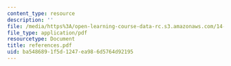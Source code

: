 ```yaml
---
content_type: resource
description: ''
file: /media/https%3A/open-learning-course-data-rc.s3.amazonaws.com/14-129-advanced-contract-theory-spring-2005/ba5486891f5d1247ea986d5764d92195_references.pdf
file_type: application/pdf
resourcetype: Document
title: references.pdf
uid: ba548689-1f5d-1247-ea98-6d5764d92195
---
```

